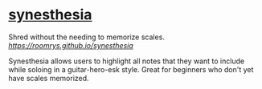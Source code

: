 # [synesthesia](https://roomrys.github.io/synesthesia)
Shred without the needing to memorize scales.
_https://roomrys.github.io/synesthesia_

Synesthesia allows users to highlight all notes that they want to include while soloing in a guitar-hero-esk style. Great for beginners who don't yet have scales memorized.
